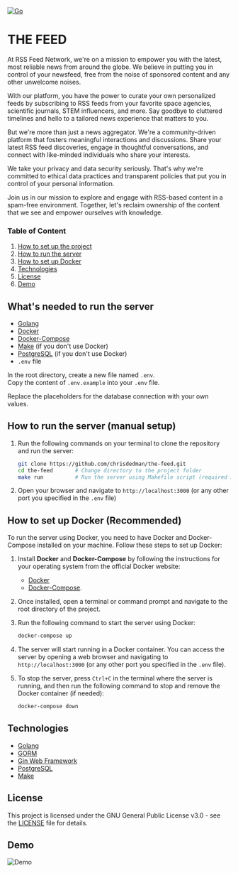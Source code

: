 
[![Go](https://github.com/chrisdedman/the-feed/actions/workflows/go.yml/badge.svg)](https://github.com/chrisdedman/the-feed/actions/workflows/go.yml)

# THE FEED

  At RSS Feed Network, we're on a mission to empower you with the latest, most reliable news from around the globe. We believe in putting you in control of your newsfeed, free from the noise of sponsored content and any other unwelcome noises.

  With our platform, you have the power to curate your own personalized feeds by subscribing to RSS feeds from your favorite space agencies, scientific journals, STEM influencers, and more. Say goodbye to cluttered timelines and hello to a tailored news experience that matters to you.

  But we're more than just a news aggregator. We're a community-driven platform that fosters meaningful interactions and discussions. Share your latest RSS feed discoveries, engage in thoughtful conversations, and connect with like-minded individuals who share your interests.

  We take your privacy and data security seriously. That's why we're committed to ethical data practices and transparent policies that put you in control of your personal information.

  Join us in our mission to explore and engage with RSS-based content in a spam-free environment. Together, let's reclaim ownership of the content that we see and empower ourselves with knowledge.


### Table of Content
1. [How to set up the project](#whats-needed-to-run-the-server)
2. [How to run the server](#how-to-run-the-server-manual-setup)
3. [How to set up Docker](#how-to-set-up-docker-recommended)
4. [Technologies](#technologies)
5. [License](#license)
6. [Demo](#demo)

## What's needed to run the server
- [Golang](https://golang.org/)
- [Docker](https://docs.docker.com/get-docker/)
- [Docker-Compose](https://docs.docker.com/compose/install/)
- [Make](https://www.gnu.org/software/make/) (if you don't use Docker)
- [PostgreSQL](https://www.postgresql.org/) (if you don't use Docker)
- ``.env`` file

In the root directory, create a new file named ``.env``.<br>
Copy the content of ``.env.example`` into your ``.env`` file.

Replace the placeholders for the database connection with your own values.

## How to run the server (manual setup)
1. Run the following commands on your terminal to clone the repository and run the server:
    ```bash
    git clone https://github.com/chrisdedman/the-feed.git
    cd the-feed       # Change directory to the project folder
    make run          # Run the server using Makefile script (required Make)
    ```
2. Open your browser and navigate to `http://localhost:3000` (or any other port you specified in the `.env` file)

## How to set up Docker (Recommended)

To run the server using Docker, you need to have Docker and Docker-Compose installed on your machine. Follow these steps to set up Docker:

1. Install **Docker** and **Docker-Compose** by following the instructions for your operating system from the official Docker website: 
    - [Docker](https://docs.docker.com/get-docker/)
    - [Docker-Compose](https://docs.docker.com/compose/install/).
2. Once installed, open a terminal or command prompt and navigate to the root directory of the project.

3. Run the following command to start the server using Docker:

   ```bash
   docker-compose up
   ```

4. The server will start running in a Docker container. You can access the server by opening a web browser and navigating to `http://localhost:3000` (or any other port you specified in the `.env` file).

5. To stop the server, press `Ctrl+C` in the terminal where the server is running, and then run the following command to stop and remove the Docker container (if needed):

   ```bash
   docker-compose down
   ```

## Technologies
- [Golang](https://golang.org/)
- [GORM](https://gorm.io/)
- [Gin Web Framework](https://pkg.go.dev/github.com/gin-gonic/gin#section-readme)
- [PostgreSQL](https://www.postgresql.org/)
- [Make](https://www.gnu.org/software/make/)

## License
This project is licensed under the GNU General Public License v3.0 - see the [LICENSE](LICENSE) file for details.

## Demo
![Demo](/assets/demo.gif)
